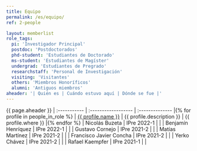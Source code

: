 ```yaml
---
title: Equipo
permalink: /es/equipo/
ref: 2-people

layout: memberlist
role_tags:
  pi: 'Investigador Principal'
  postdoc: 'Postdoctorados'
  phd-student: 'Estudiantes de Doctorado'
  ms-student: 'Estudiantes de Magíster'
  undergrad: 'Estudiantes de Pregrado'
  researchstaff: 'Personal de Investigación'
  visiting: 'Visitantes'
  others: 'Miembros Honoríficos'
  alumni: 'Antiguos miembros'
aheader: '| Quién es | Cuándo estuvo aquí | Dónde se fue |'
---
```

{{ page.aheader }}
| :----------- | :------------------ | :-------------- |{% for profile in people_in_role %}
| <a class="name" href="{{ site.baseurl }}{{ profile.url }}">{{ profile.name }}</a> | {{ profile.description }} | {{ profile.where }} |{% endfor %}
| Nicolás Buzeta          | IPre 2022-1 | |
| Benjamín Henríquez      | IPre 2022-1 | |
| Gustavo Cornejo         | IPre 2021-2 | |
| Matías Martínez         | IPre 2021-2 | |
| Francisco Javier Concha | IPre 2021-2 | |
| Yerko Chávez            | IPre 2021-2 | |
| Rafael Kaempfer         | IPre 2021-1 | |
<!---
| Ruth Vallejos           | IPre 2021-1 | |
-->

